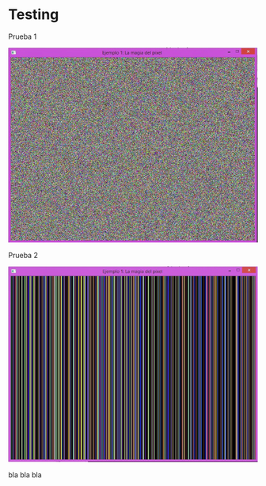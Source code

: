 # Testing

Prueba 1

![Image Noise](rudio.jpg)


Prueba 2

![Image Blabla](lineasH.jpg)

bla bla bla

